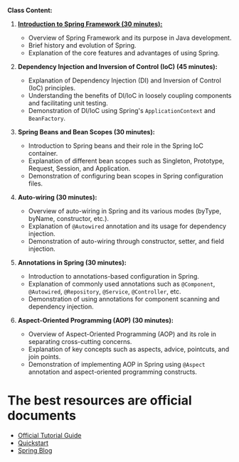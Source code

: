 **Class Content:**

1. [**Introduction to Spring Framework (30 minutes):**](ioc.md)
   - Overview of Spring Framework and its purpose in Java development.
   - Brief history and evolution of Spring.
   - Explanation of the core features and advantages of using Spring.

2. **Dependency Injection and Inversion of Control (IoC) (45 minutes):**
   - Explanation of Dependency Injection (DI) and Inversion of Control (IoC) principles.
   - Understanding the benefits of DI/IoC in loosely coupling components and facilitating unit testing.
   - Demonstration of DI/IoC using Spring's `ApplicationContext` and `BeanFactory`.

3. **Spring Beans and Bean Scopes (30 minutes):**
   - Introduction to Spring beans and their role in the Spring IoC container.
   - Explanation of different bean scopes such as Singleton, Prototype, Request, Session, and Application.
   - Demonstration of configuring bean scopes in Spring configuration files.

4. **Auto-wiring (30 minutes):**
   - Overview of auto-wiring in Spring and its various modes (byType, byName, constructor, etc.).
   - Explanation of `@Autowired` annotation and its usage for dependency injection.
   - Demonstration of auto-wiring through constructor, setter, and field injection.

5. **Annotations in Spring (30 minutes):**
   - Introduction to annotations-based configuration in Spring.
   - Explanation of commonly used annotations such as `@Component`, `@Autowired`, `@Repository`, `@Service`, `@Controller`, etc.
   - Demonstration of using annotations for component scanning and dependency injection.

6. **Aspect-Oriented Programming (AOP) (30 minutes):**
   - Overview of Aspect-Oriented Programming (AOP) and its role in separating cross-cutting concerns.
   - Explanation of key concepts such as aspects, advice, pointcuts, and join points.
   - Demonstration of implementing AOP in Spring using `@Aspect` annotation and aspect-oriented programming constructs.

# The best resources are official documents
- [Official Tutorial Guide](https://spring.io/guides)
- [Quickstart](https://spring.io/quickstart)
- [Spring Blog](https://spring.io/blog)